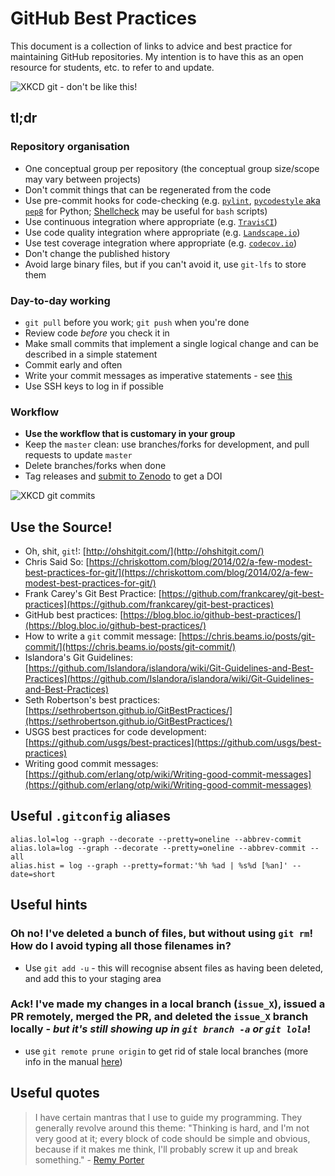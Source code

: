 # GitHub Best Practices

This document is a collection of links to advice and best practice for maintaining GitHub repositories. My intention is to have this as an open resource for students, etc. to refer to and update. 

![XKCD git - don't be like this!](https://imgs.xkcd.com/comics/git.png)

## tl;dr

### Repository organisation

- One conceptual group per repository (the conceptual group size/scope may vary between projects)
- Don't commit things that can be regenerated from the code
- Use pre-commit hooks for code-checking (e.g. [`pylint`](https://www.pylint.org/), [`pycodestyle` aka `pep8`](https://pypi.python.org/pypi/pep8) for Python; [Shellcheck](https://github.com/koalaman/shellcheck) may be useful for `bash` scripts)
- Use continuous integration where appropriate (e.g. [`TravisCI`](https://travis-ci.org/))
- Use code quality integration where appropriate (e.g. [`Landscape.io`](https://landscape.io/))
- Use test coverage integration where appropriate (e.g. [`codecov.io`](https://codecov.io/gh))
- Don't change the published history
- Avoid large binary files, but if you can't avoid it, use `git-lfs` to store them

### Day-to-day working

- `git pull` before you work; `git push` when you're done
- Review code *before* you check it in
- Make small commits that implement a single logical change and can be described in a simple statement
- Commit early and often
- Write your commit messages as imperative statements - see [this](https://chris.beams.io/posts/git-commit/)
- Use SSH keys to log in if possible

### Workflow
- **Use the workflow that is customary in your group**
- Keep the `master` clean: use branches/forks for development, and pull requests to update `master` 
- Delete branches/forks when done
- Tag releases and [submit to Zenodo](https://guides.github.com/activities/citable-code/) to get a DOI

![XKCD git commits](https://imgs.xkcd.com/comics/git_commit.png)

## Use the Source!

- Oh, shit, `git`!: [http://ohshitgit.com/](http://ohshitgit.com/)
- Chris Said So: [https://chriskottom.com/blog/2014/02/a-few-modest-best-practices-for-git/](https://chriskottom.com/blog/2014/02/a-few-modest-best-practices-for-git/)
- Frank Carey's Git Best Practice: [https://github.com/frankcarey/git-best-practices](https://github.com/frankcarey/git-best-practices)
- GitHub best practices: [https://blog.bloc.io/github-best-practices/](https://blog.bloc.io/github-best-practices/)
- How to write a `git` commit message: [https://chris.beams.io/posts/git-commit/](https://chris.beams.io/posts/git-commit/)
- Islandora's Git Guidelines: [https://github.com/Islandora/islandora/wiki/Git-Guidelines-and-Best-Practices](https://github.com/Islandora/islandora/wiki/Git-Guidelines-and-Best-Practices)
- Seth Robertson's best practices: [https://sethrobertson.github.io/GitBestPractices/](https://sethrobertson.github.io/GitBestPractices/)
- USGS best practices for code development: [https://github.com/usgs/best-practices](https://github.com/usgs/best-practices)
- Writing good commit messages: [https://github.com/erlang/otp/wiki/Writing-good-commit-messages](https://github.com/erlang/otp/wiki/Writing-good-commit-messages)


## Useful `.gitconfig` aliases

```text
alias.lol=log --graph --decorate --pretty=oneline --abbrev-commit
alias.lola=log --graph --decorate --pretty=oneline --abbrev-commit --all
alias.hist = log --graph --pretty=format:'%h %ad | %s%d [%an]' --date=short
```

## Useful hints

### Oh no! I've deleted a bunch of files, but without using `git rm`! How do I avoid typing all those filenames in?

- Use `git add -u` - this will recognise absent files as having been deleted, and add this to your staging area

### Ack! I've made my changes in a local branch (`issue_X`), issued a PR remotely, merged the PR, and deleted the `issue_X` branch locally - *but it's still showing up in `git branch -a` or `git lola`*!

- use `git remote prune origin` to get rid of stale local branches (more info in the manual [here](https://mirrors.edge.kernel.org/pub/software/scm/git/docs/git-remote.html))

## Useful quotes

> I have certain mantras that I use to guide my programming. They generally revolve around this theme: "Thinking is hard, and I'm not very good at it; every block of code should be simple and obvious, because if it makes me think, I'll probably screw it up and break something." - [Remy Porter](http://thedailywtf.com/articles/the-refactoring)
